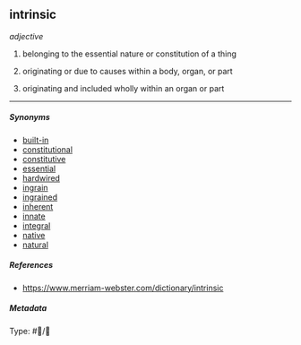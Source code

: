 ## intrinsic

*adjective*

1. belonging to the essential nature or constitution of a thing

1. originating or due to causes within a body, organ, or part

1. originating and included wholly within an organ or part

---

##### Synonyms

* [built-in](built-in.md)
* [constitutional](constitutional.md)
* [constitutive](constitutive.md)
* [essential](essential.md)
* [hardwired](hardwired.md)
* [ingrain](ingrain.md)
* [ingrained](ingrained.md)
* [inherent](inherent.md)
* [innate](innate.md)
* [integral](integral.md)
* [native](native.md)
* [natural](natural.md)

##### References

* https://www.merriam-webster.com/dictionary/intrinsic

##### Metadata

Type: #💬/💬 
